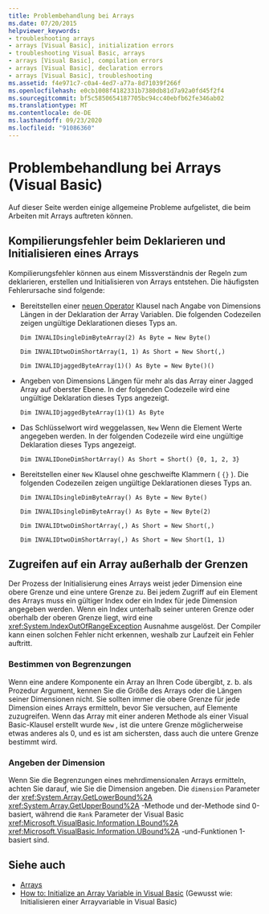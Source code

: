 ```yaml
---
title: Problembehandlung bei Arrays
ms.date: 07/20/2015
helpviewer_keywords:
- troubleshooting arrays
- arrays [Visual Basic], initialization errors
- troubleshooting Visual Basic, arrays
- arrays [Visual Basic], compilation errors
- arrays [Visual Basic], declaration errors
- arrays [Visual Basic], troubleshooting
ms.assetid: f4e971c7-c0a4-4ed7-a77a-8d71039f266f
ms.openlocfilehash: e0cb1008f4182331b7380db81d7a92a0fd45f2f4
ms.sourcegitcommit: bf5c5850654187705bc94cc40ebfb62fe346ab02
ms.translationtype: MT
ms.contentlocale: de-DE
ms.lasthandoff: 09/23/2020
ms.locfileid: "91086360"
---
```

# <a name="troubleshooting-arrays-visual-basic"></a>Problembehandlung bei Arrays (Visual Basic)

Auf dieser Seite werden einige allgemeine Probleme aufgelistet, die beim Arbeiten mit Arrays auftreten können.  
  
## <a name="compilation-errors-declaring-and-initializing-an-array"></a>Kompilierungsfehler beim Deklarieren und Initialisieren eines Arrays  

 Kompilierungsfehler können aus einem Missverständnis der Regeln zum deklarieren, erstellen und Initialisieren von Arrays entstehen. Die häufigsten Fehlerursache sind folgende:  
  
- Bereitstellen einer [neuen Operator](../../../language-reference/operators/new-operator.md) Klausel nach Angabe von Dimensions Längen in der Deklaration der Array Variablen. Die folgenden Codezeilen zeigen ungültige Deklarationen dieses Typs an.  
  
     `Dim INVALIDsingleDimByteArray(2) As Byte = New Byte()`  
  
     `Dim INVALIDtwoDimShortArray(1, 1) As Short = New Short(,)`  
  
     `Dim INVALIDjaggedByteArray(1)() As Byte = New Byte()()`  
  
- Angeben von Dimensions Längen für mehr als das Array einer Jagged Array auf oberster Ebene. In der folgenden Codezeile wird eine ungültige Deklaration dieses Typs angezeigt.  
  
     `Dim INVALIDjaggedByteArray(1)(1) As Byte`  
  
- Das Schlüsselwort wird weggelassen, `New` Wenn die Element Werte angegeben werden. In der folgenden Codezeile wird eine ungültige Deklaration dieses Typs angezeigt.  
  
     `Dim INVALIDoneDimShortArray() As Short = Short() {0, 1, 2, 3}`  
  
- Bereitstellen einer `New` Klausel ohne geschweifte Klammern ( `{}` ). Die folgenden Codezeilen zeigen ungültige Deklarationen dieses Typs an.  
  
     `Dim INVALIDsingleDimByteArray() As Byte = New Byte()`  
  
     `Dim INVALIDsingleDimByteArray() As Byte = New Byte(2)`  
  
     `Dim INVALIDtwoDimShortArray(,) As Short = New Short(,)`  
  
     `Dim INVALIDtwoDimShortArray(,) As Short = New Short(1, 1)`  
  
## <a name="accessing-an-array-out-of-bounds"></a>Zugreifen auf ein Array außerhalb der Grenzen  

 Der Prozess der Initialisierung eines Arrays weist jeder Dimension eine obere Grenze und eine untere Grenze zu. Bei jedem Zugriff auf ein Element des Arrays muss ein gültiger Index oder ein Index für jede Dimension angegeben werden. Wenn ein Index unterhalb seiner unteren Grenze oder oberhalb der oberen Grenze liegt, wird eine <xref:System.IndexOutOfRangeException> Ausnahme ausgelöst. Der Compiler kann einen solchen Fehler nicht erkennen, weshalb zur Laufzeit ein Fehler auftritt.  
  
### <a name="determining-bounds"></a>Bestimmen von Begrenzungen  

 Wenn eine andere Komponente ein Array an Ihren Code übergibt, z. b. als Prozedur Argument, kennen Sie die Größe des Arrays oder die Längen seiner Dimensionen nicht. Sie sollten immer die obere Grenze für jede Dimension eines Arrays ermitteln, bevor Sie versuchen, auf Elemente zuzugreifen. Wenn das Array mit einer anderen Methode als einer Visual Basic-Klausel erstellt wurde `New` , ist die untere Grenze möglicherweise etwas anderes als 0, und es ist am sichersten, dass auch die untere Grenze bestimmt wird.  
  
### <a name="specifying-the-dimension"></a>Angeben der Dimension  

 Wenn Sie die Begrenzungen eines mehrdimensionalen Arrays ermitteln, achten Sie darauf, wie Sie die Dimension angeben. Die `dimension` Parameter der <xref:System.Array.GetLowerBound%2A> <xref:System.Array.GetUpperBound%2A> -Methode und der-Methode sind 0-basiert, während die `Rank` Parameter der Visual Basic <xref:Microsoft.VisualBasic.Information.LBound%2A> <xref:Microsoft.VisualBasic.Information.UBound%2A> -und-Funktionen 1-basiert sind.  
  
## <a name="see-also"></a>Siehe auch

- [Arrays](index.md)
- [How to: Initialize an Array Variable in Visual Basic](how-to-initialize-an-array-variable.md) (Gewusst wie: Initialisieren einer Arrayvariable in Visual Basic)
